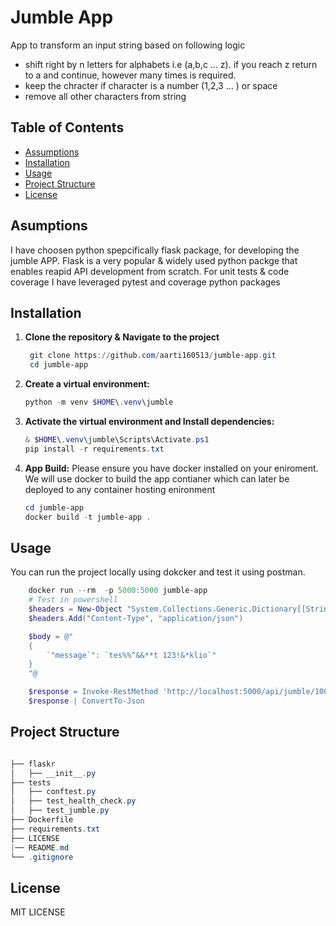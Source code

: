 # Jumble App

App to transform an input string based on following logic

- shift right by n letters for alphabets i.e (a,b,c ... z). if you reach z return to a and continue, however
  many times is required.
- keep the chracter if character is a number (1,2,3 ... ) or space
- remove all other characters from string

## Table of Contents

- [Assumptions](#Asumptions)
- [Installation](#installation)
- [Usage](#usage)
- [Project Structure](#project-structure)
- [License](#license)

## Asumptions

I have choosen python spepcifically flask package, for developing the jumble APP. Flask is a very popular & widely used python packge that enables reapid API development from scratch. For unit tests & code coverage I have leveraged pytest and coverage python packages

## Installation

1. **Clone the repository & Navigate to the project**

   ```PowerShell
    git clone https://github.com/aarti160513/jumble-app.git
    cd jumble-app
   ```

2. **Create a virtual environment:**

   ```PowerShell
   python -m venv $HOME\.venv\jumble
   ```

3. **Activate the virtual environment and Install dependencies:**

   ```PowerShell
   & $HOME\.venv\jumble\Scripts\Activate.ps1
   pip install -r requirements.txt
   ```

4. **App Build:**
   Please ensure you have docker installed on your eniroment. We will use docker to build the app contianer which can later be deployed to any container hosting enironment

   ```PowerShell
   cd jumble-app
   docker build -t jumble-app .
   ```

## Usage

You can run the project locally using dokcker and test it using postman.

```PowerShell
    docker run --rm  -p 5000:5000 jumble-app
    # Test in powershell
    $headers = New-Object "System.Collections.Generic.Dictionary[[String],[String]]"
    $headers.Add("Content-Type", "application/json")

    $body = @"
    {
        `"message`": `tes%%^&&**t 123!&*klio`"
    }
    "@

    $response = Invoke-RestMethod 'http://localhost:5000/api/jumble/100' -Method 'POST' -Headers $headers -Body $body
    $response | ConvertTo-Json
```

## Project Structure

```PowerShell

├── flaskr
│   ├── __init__.py
├── tests
│   ├── conftest.py
│   ├── test_health_check.py
│   ├── test_jumble.py
├── Dockerfile
├── requirements.txt
├── LICENSE
|── README.md
└── .gitignore
```

## License

MIT LICENSE
